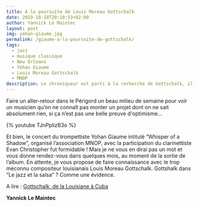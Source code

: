 ```yaml
---
title: A la poursuite de Louis Moreau Gottschalk
date: 2019-10-18T20:10:53+02:00
author: Yannick Le Maintec
layout: post
img: yohan-giaume.jpg
permalink: /giaume-a-la-poursuite-de-gottschalk/
tags:
  - jazz
  - musique classique
  - New Orleans
  - Yohan Giaume
  - Louis Moreau Gottschalk
  - MNOP
description: Le chroniqueur est parti à la recherche de Gottschalk, il a trouvé Giaume.
---
```


Faire un aller-retour dans le Périgord un beau milieu de semaine pour voir un musicien qu&#8217;on ne connaît pas monter un projet dont on ne sait absolument rien, si ça n&#8217;est pas une belle preuve d'optimisme&#8230;

{% youtube TJnPplizB3o %}

Et bien, le concert du trompettiste Yohan Giaume intitulé &#8220;Whisper of a Shadow&#8221;, organisé l&#8217;association MNOP, avec la participation du clarinettiste Evan Christopher fut formidable ! Mais je ne vous en dirai pas un mot et vous donne rendez-vous dans quelques mois, au moment de la sortie de l&#8217;album. En attente, je vous propose de faire connaissance avec le trop méconnu compositeur louisianais Louis Moreau Gottschalk. Gottshalk dans &#8220;Le jazz et la salsa&#8221; ? Comme une évidence.

A lire : [Gottschalk, de la Louisiane à Cuba](https://www.lemonde.fr/le-jazz-et-la-salsa/article/2019/10/01/gottschalk-de-la-louisiane-a-cuba_6013731_5324427.html)

**Yannick Le Maintec**
